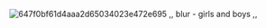  ![647f0bf61d4aaa2d65034023e472e695](https://github.com/user-attachments/assets/21eee41e-4df8-4328-8ad0-b3945167fff1)
                                          ,,   blur - girls and boys  ,,
